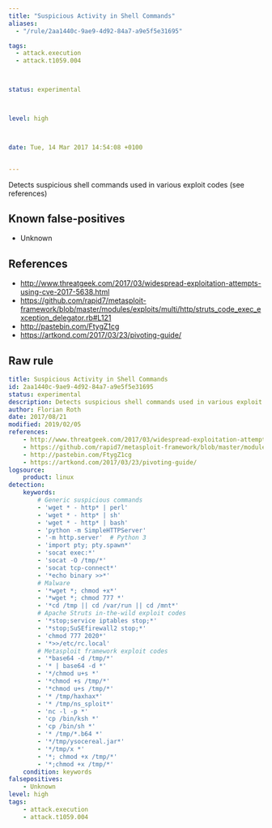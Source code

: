```yaml
---
title: "Suspicious Activity in Shell Commands"
aliases:
  - "/rule/2aa1440c-9ae9-4d92-84a7-a9e5f5e31695"

tags:
  - attack.execution
  - attack.t1059.004



status: experimental



level: high



date: Tue, 14 Mar 2017 14:54:08 +0100


---
```


Detects suspicious shell commands used in various exploit codes (see references)

<!--more-->


## Known false-positives

* Unknown



## References

* http://www.threatgeek.com/2017/03/widespread-exploitation-attempts-using-cve-2017-5638.html
* https://github.com/rapid7/metasploit-framework/blob/master/modules/exploits/multi/http/struts_code_exec_exception_delegator.rb#L121
* http://pastebin.com/FtygZ1cg
* https://artkond.com/2017/03/23/pivoting-guide/


## Raw rule
```yaml
title: Suspicious Activity in Shell Commands
id: 2aa1440c-9ae9-4d92-84a7-a9e5f5e31695
status: experimental
description: Detects suspicious shell commands used in various exploit codes (see references)
author: Florian Roth
date: 2017/08/21
modified: 2019/02/05
references:
    - http://www.threatgeek.com/2017/03/widespread-exploitation-attempts-using-cve-2017-5638.html
    - https://github.com/rapid7/metasploit-framework/blob/master/modules/exploits/multi/http/struts_code_exec_exception_delegator.rb#L121
    - http://pastebin.com/FtygZ1cg
    - https://artkond.com/2017/03/23/pivoting-guide/
logsource:
    product: linux
detection:
    keywords:
        # Generic suspicious commands
        - 'wget * - http* | perl'
        - 'wget * - http* | sh'
        - 'wget * - http* | bash'
        - 'python -m SimpleHTTPServer'
        - '-m http.server'  # Python 3
        - 'import pty; pty.spawn*'
        - 'socat exec:*'
        - 'socat -O /tmp/*'
        - 'socat tcp-connect*'
        - '*echo binary >>*'
        # Malware
        - '*wget *; chmod +x*'
        - '*wget *; chmod 777 *'
        - '*cd /tmp || cd /var/run || cd /mnt*'
        # Apache Struts in-the-wild exploit codes
        - '*stop;service iptables stop;*'
        - '*stop;SuSEfirewall2 stop;*'
        - 'chmod 777 2020*'
        - '*>>/etc/rc.local'
        # Metasploit framework exploit codes
        - '*base64 -d /tmp/*'
        - '* | base64 -d *'
        - '*/chmod u+s *'
        - '*chmod +s /tmp/*'
        - '*chmod u+s /tmp/*'
        - '* /tmp/haxhax*'
        - '* /tmp/ns_sploit*'
        - 'nc -l -p *'
        - 'cp /bin/ksh *'
        - 'cp /bin/sh *'
        - '* /tmp/*.b64 *'
        - '*/tmp/ysocereal.jar*'
        - '*/tmp/x *'
        - '*; chmod +x /tmp/*'
        - '*;chmod +x /tmp/*'
    condition: keywords
falsepositives:
    - Unknown
level: high
tags:
    - attack.execution
    - attack.t1059.004
```

